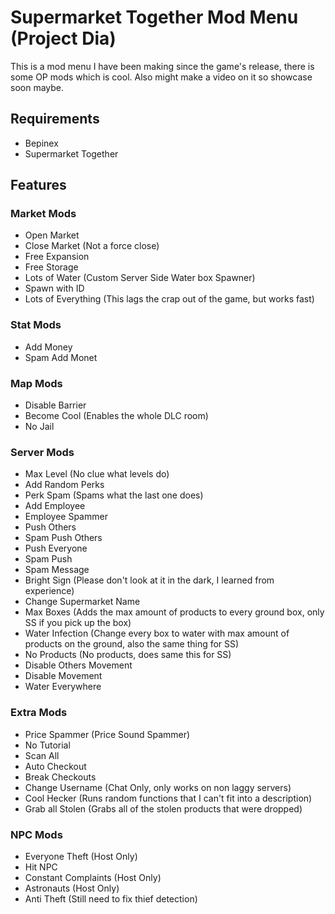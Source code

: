 # Supermarket Together Mod Menu (Project Dia)
This is a mod menu I have been making since the game's release, there is some OP mods which is cool. Also might make a video on it so showcase soon maybe.
## Requirements
- Bepinex
- Supermarket Together
## Features
### Market Mods
- Open Market
- Close Market (Not a force close)
- Free Expansion
- Free Storage
- Lots of Water (Custom Server Side Water box Spawner)
- Spawn with ID
- Lots of Everything (This lags the crap out of the game, but works fast)
### Stat Mods
- Add Money
- Spam Add Monet
### Map Mods
- Disable Barrier
- Become Cool (Enables the whole DLC room)
- No Jail
### Server Mods
- Max Level (No clue what levels do)
- Add Random Perks
- Perk Spam (Spams what the last one does)
- Add Employee
- Employee Spammer
- Push Others
- Spam Push Others
- Push Everyone
- Spam Push
- Spam Message
- Bright Sign (Please don't look at it in the dark, I learned from experience)
- Change Supermarket Name
- Max Boxes (Adds the max amount of products to every ground box, only SS if you pick up the box)
- Water Infection (Change every box to water with max amount of products on the ground, also the same thing for SS)
- No Products (No products, does same this for SS)
- Disable Others Movement
- Disable Movement
- Water Everywhere
### Extra Mods
- Price Spammer (Price Sound Spammer)
- No Tutorial
- Scan All
- Auto Checkout
- Break Checkouts
- Change Username (Chat Only, only works on non laggy servers)
- Cool Hecker (Runs random functions that I can't fit into a description)
- Grab all Stolen (Grabs all of the stolen products that were dropped)

### NPC Mods
- Everyone Theft (Host Only)
- Hit NPC
- Constant Complaints (Host Only)
- Astronauts (Host Only)
- Anti Theft (Still need to fix thief detection)
